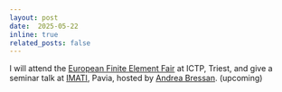 ```yaml
---
layout: post
date:  2025-05-22
inline: true
related_posts: false
---
```


I will attend the [European Finite Element Fair](https://indico.sissa.it/event/153/) at ICTP, Triest, and give a seminar talk at [IMATI](https://www.imati.cnr.it/make_home_page.php?status=start), Pavia, hosted by [Andrea Bressan](https://www.imati.cnr.it/mypage.php?idk=PG-162). (upcoming)
